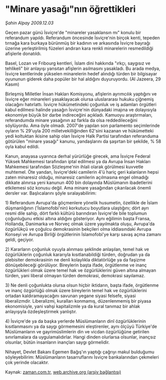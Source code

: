 # "Minare yasağı"nın öğrettikleri

*Şahin Alpay 2009.12.03*

<tr><td class="metin" colspan="2" style="padding-top: 20px; padding-left: 5px; ">Geçen pazar günü İsviçre'de "minareler yasaklansın mı" konulu bir referandum yapıldı. Referandum öncesinde İsviçre'nin birçok kenti, tepeden tırnağa kara burkaya bürünmüş bir kadının ve arkasında İsviçre bayrağı üzerine yerleştirilmiş füzeleri andıran kara renkli minarelerin resmedildiği afişlerle donatıldı.</td></tr><tr><td class="metin" colspan="2" style="padding-top: 20px; padding-left: 5px; "><p>Basel, Lozan ve Fribourg kentleri, İslam dini hakkında "ırkçı, saygısız ve tehlikeli" bir anlayışı yansıtan afişlerin asılmasını yasakladı. Bu arada medya, İsviçre kentlerinde yükselen minarelerin hedef alındığı türden bir bilgisayar oyununun giderek daha popüler bir hal aldığını duyuruyordu. (Al Jazeera, 29 Kasım)
<p>Birleşmiş Milletler İnsan Hakları Komisyonu, afişlerin ayrımcılık yaptığını ve İsviçre eğer minareleri yasaklayacak olursa uluslararası hukuku çiğnemiş olacağını hatırlattı. İsviçre hükümetindeki çoğunluk ve iş adamları örgütleri kabul edilmesi halinde yasağın İsviçre'nin dünyadaki imajına ve dolayısıyla ekonomiye büyük bir darbe indireceğini açıkladı. Kamuoyu araştırmaları, referandumda minare yasağının az farkla da olsa reddedileceğini söylüyordu. Ama öyle olmadı. 2007'de yapılan son parlamento seçimlerinde oyların % 29'uyla 200 milletvekilliğinden 62'sini kazanan ve hükümetteki yedi koltuktan ikisine sahip olan İsviçre Halk Partisi tarafından referanduma götürülen "minare yasağı" kanunu, yandaşlarını da şaşırtan bir şekilde, % 58 oyla kabul edildi.
<p>Kanun, anayasa uyarınca derhal yürürlüğe girecek, ama İsviçre Federal Yüksek Mahkemesi tarafından iptal edilmesi ya da Avrupa İnsan Hakları Mahkemesi tarafından Sözleşme'nin ihlali olarak görülmesi kuvvetle muhtemel. Öte yandan, İsviçre'deki camilerin 4'ü hariç geri kalanların hepsi zaten minaresiz olduğu, minaresiz camilerin açılmasına engel olmadığı dikkate alınırsa yeni kanunun 400 bin dolayında Müslümanın ibadetlerini etkilemesi söz konusu değil. Ama minare yasağından çıkarılacak önemli dersler var. Başlıcalarını şöyle sıralayabilirim:
<p>1) Referandum Avrupa'da göçmenlere yönelik husumetin, özellikle de İslam düşmanlığının ('İslamofobi'nin) korkutucu boyutlara ulaştığını; dört ayrı resmi dile sahip, dört farklı kültürü barındıran İsviçre'de bile toplumun çoğunluğunu etkisi altına aldığını gösteriyor. Aynı eğilimin başta Fransa, Hollanda, Danimarka ve Norveç olmak üzere yayılmakta oluşu, Avrupa'da özgürlükçü ve çoğulcu demokrasinin bekçileri olma iddiasındaki Avrupa Konseyi ve Avrupa Birliği örgütlerinin İslamofobi'ye karşı savaş açma zamanı geldi, geçiyor.
<p>2) Kararların çoğunluk oyuyla alınması şeklinde anlaşılan, temel hak ve özgürlüklerin çoğunluk kararıyla kısıtlanabildiği türden, doğrudan ya da plebisiter demokrasinin ne denli kolaylıkla diktatörlüğe ya da faşizme dönüşebileceği görülüyor. Bireylerin başta ifade, örgütlenme ve inanç özgürlükleri olmak üzere temel hak ve özgürlüklerini güven altına almayan türden, yani liberal olmayan türden demokrasi, demokrasi sayılamaz.
<p>3) Ne denli çoğunlukta olursa olsun hiçbir iktidarın, başta ifade, örgütlenme ve inanç özgürlüğü olmak üzere bireylerin temel hak ve özgürlüklerini ortadan kaldıramayacağını savunan yegane siyasi felsefe, siyasi liberalizmdir. Liberalizmi, kuralları konmamış, düzenlenmemiş bir piyasa ekonomisiyle, yani vahşi kapitalizmle ya da kural tanımaz bir ahlak anlayışıyla özdeşleştirmek yanlıştır. 
<p>4) İsviçre'de ya da başka yerlerde Müslümanların dinî özgürlüklerinin kısıtlanmasını ya da saygı görmemesini eleştirenler, aynı ölçüyü Türkiye'de Müslümanların ve gayrimüslimlerin din ve vicdan özgürlüğüne getirilen sınırlamalara da uygulamalıdırlar. Hangi dinden olurlarsa olsunlar, inançsız olsunlar, bütün insanların inançları saygı görmelidir.
<p>Nihayet, Devlet Bakanı Egemen Bağış'ın yaptığı çağrıyı makul bulduğumu söyleyebilirim: Müslümanların tasarruflarını İsviçre bankalarından çekmeleri çok yerinde olacaktır. <br/></p></p></p></p></p></p></p></p></td></tr>

Kaynak: [zaman.com.tr](http://zaman.com.tr/yazar.do?yazino=922523), [web.archive.org (arşiv bağlantısı)](http://web.archive.org/web/20091217195431/http://zaman.com.tr:80/yazar.do?yazino=922523)
